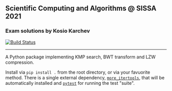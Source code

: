 ## Scientific Computing and Algorithms @ SISSA 2021

### Exam solutions by Kosio Karchev
[![Build Status](https://travis-ci.com/kosiokarchev/scicomp-exam.svg?branch=master)](https://travis-ci.com/kosiokarchev/scicomp-exam)

---

A Python package implementing KMP search, BWT transform and LZW compression.

Install via `pip install .` from the root directory, or via your favuorite
method. There is a single external dependency,
[`more_itertools`](https://pypi.org/project/more-itertools/), that will be
automatically installed and [`pytest`](https://docs.pytest.org/en/stable/) for
running the test "suite".

